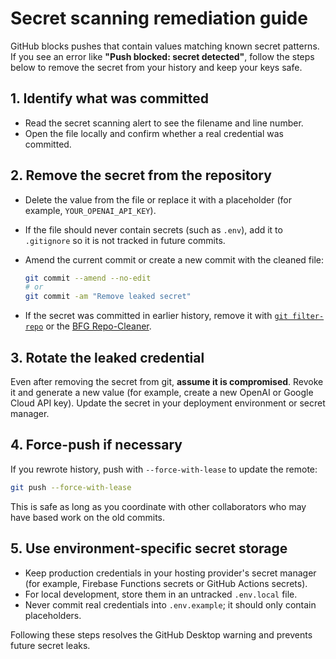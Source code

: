 # Secret scanning remediation guide

GitHub blocks pushes that contain values matching known secret patterns. If you
see an error like **"Push blocked: secret detected"**, follow the steps below to
remove the secret from your history and keep your keys safe.

## 1. Identify what was committed

* Read the secret scanning alert to see the filename and line number.
* Open the file locally and confirm whether a real credential was committed.

## 2. Remove the secret from the repository

* Delete the value from the file or replace it with a placeholder (for example,
  `YOUR_OPENAI_API_KEY`).
* If the file should never contain secrets (such as `.env`), add it to
  `.gitignore` so it is not tracked in future commits.
* Amend the current commit or create a new commit with the cleaned file:

  ```bash
  git commit --amend --no-edit
  # or
  git commit -am "Remove leaked secret"
  ```

* If the secret was committed in earlier history, remove it with
  [`git filter-repo`](https://github.com/newren/git-filter-repo) or the
  [BFG Repo-Cleaner](https://rtyley.github.io/bfg-repo-cleaner/).

## 3. Rotate the leaked credential

Even after removing the secret from git, **assume it is compromised**. Revoke it
and generate a new value (for example, create a new OpenAI or Google Cloud API
key). Update the secret in your deployment environment or secret manager.

## 4. Force-push if necessary

If you rewrote history, push with `--force-with-lease` to update the remote:

```bash
git push --force-with-lease
```

This is safe as long as you coordinate with other collaborators who may have
based work on the old commits.

## 5. Use environment-specific secret storage

* Keep production credentials in your hosting provider's secret manager (for
  example, Firebase Functions secrets or GitHub Actions secrets).
* For local development, store them in an untracked `.env.local` file.
* Never commit real credentials into `.env.example`; it should only contain
  placeholders.

Following these steps resolves the GitHub Desktop warning and prevents future
secret leaks.

